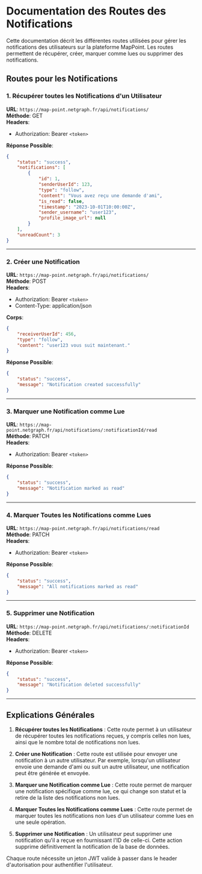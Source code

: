 # Documentation des Routes des Notifications

Cette documentation décrit les différentes routes utilisées pour gérer les notifications des utilisateurs sur la plateforme MapPoint. Les routes permettent de récupérer, créer, marquer comme lues ou supprimer des notifications.

## Routes pour les Notifications

### 1. Récupérer toutes les Notifications d'un Utilisateur

**URL**: `https://map-point.netgraph.fr/api/notifications/`  
**Méthode**: GET  
**Headers**:  
- Authorization: Bearer `<token>`

**Réponse Possible**:

```json
{
    "status": "success",
    "notifications": [
        {
            "id": 1,
            "senderUserId": 123,
            "type": "follow",
            "content": "Vous avez reçu une demande d'ami",
            "is_read": false,
            "timestamp": "2023-10-01T10:00:00Z",
            "sender_username": "user123",
            "profile_image_url": null
        }
    ],
    "unreadCount": 3
}
```

---

### 2. Créer une Notification

**URL**: `https://map-point.netgraph.fr/api/notifications/`  
**Méthode**: POST  
**Headers**:  
- Authorization: Bearer `<token>`  
- Content-Type: application/json

**Corps**:

```json
{
    "receiverUserId": 456,
    "type": "follow",
    "content": "user123 vous suit maintenant."
}
```

**Réponse Possible**:

```json
{
    "status": "success",
    "message": "Notification created successfully"
}
```

---

### 3. Marquer une Notification comme Lue

**URL**: `https://map-point.netgraph.fr/api/notifications/:notificationId/read`  
**Méthode**: PATCH  
**Headers**:  
- Authorization: Bearer `<token>`

**Réponse Possible**:

```json
{
    "status": "success",
    "message": "Notification marked as read"
}
```

---

### 4. Marquer Toutes les Notifications comme Lues

**URL**: `https://map-point.netgraph.fr/api/notifications/read`  
**Méthode**: PATCH  
**Headers**:  
- Authorization: Bearer `<token>`

**Réponse Possible**:

```json
{
    "status": "success",
    "message": "All notifications marked as read"
}
```

---

### 5. Supprimer une Notification

**URL**: `https://map-point.netgraph.fr/api/notifications/:notificationId`  
**Méthode**: DELETE  
**Headers**:  
- Authorization: Bearer `<token>`

**Réponse Possible**:

```json
{
    "status": "success",
    "message": "Notification deleted successfully"
}
```

---

## Explications Générales

1. **Récupérer toutes les Notifications** : Cette route permet à un utilisateur de récupérer toutes les notifications reçues, y compris celles non lues, ainsi que le nombre total de notifications non lues.

2. **Créer une Notification** : Cette route est utilisée pour envoyer une notification à un autre utilisateur. Par exemple, lorsqu'un utilisateur envoie une demande d'ami ou suit un autre utilisateur, une notification peut être générée et envoyée.

3. **Marquer une Notification comme Lue** : Cette route permet de marquer une notification spécifique comme lue, ce qui change son statut et la retire de la liste des notifications non lues.

4. **Marquer Toutes les Notifications comme Lues** : Cette route permet de marquer toutes les notifications non lues d'un utilisateur comme lues en une seule opération.

5. **Supprimer une Notification** : Un utilisateur peut supprimer une notification qu'il a reçue en fournissant l'ID de celle-ci. Cette action supprime définitivement la notification de la base de données.

Chaque route nécessite un jeton JWT valide à passer dans le header d'autorisation pour authentifier l'utilisateur.